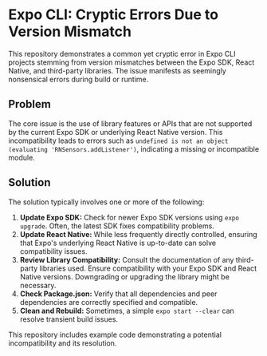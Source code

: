 # Expo CLI: Cryptic Errors Due to Version Mismatch

This repository demonstrates a common yet cryptic error in Expo CLI projects stemming from version mismatches between the Expo SDK, React Native, and third-party libraries. The issue manifests as seemingly nonsensical errors during build or runtime.

## Problem

The core issue is the use of library features or APIs that are not supported by the current Expo SDK or underlying React Native version. This incompatibility leads to errors such as `undefined is not an object (evaluating 'RNSensors.addListener')`, indicating a missing or incompatible module.

## Solution

The solution typically involves one or more of the following:

1. **Update Expo SDK:** Check for newer Expo SDK versions using `expo upgrade`. Often, the latest SDK fixes compatibility problems.
2. **Update React Native:** While less frequently directly controlled, ensuring that Expo's underlying React Native is up-to-date can solve compatibility issues.
3. **Review Library Compatibility:** Consult the documentation of any third-party libraries used. Ensure compatibility with your Expo SDK and React Native versions. Downgrading or upgrading the library might be necessary.
4. **Check Package.json:** Verify that all dependencies and peer dependencies are correctly specified and compatible.
5. **Clean and Rebuild:** Sometimes, a simple `expo start --clear` can resolve transient build issues.

This repository includes example code demonstrating a potential incompatibility and its resolution.